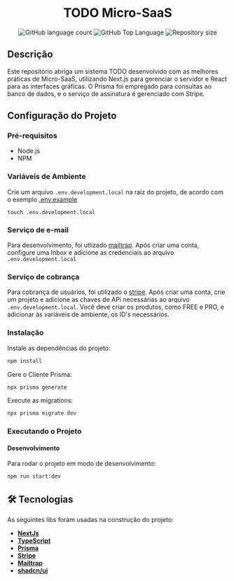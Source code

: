 <h1 align="center">
  TODO Micro-SaaS
</h1>

<p align="center">
  <img alt="GitHub language count" src="https://img.shields.io/github/languages/count/yagobmoreira/todo-microsaas">
  <img alt="GitHub Top Language" src="https://img.shields.io/github/languages/top/yagobmoreira/todo-microsaas" />
  <img alt="Repository size" src="https://img.shields.io/github/repo-size/yagobmoreira/todo-microsaas">
</p>

## Descrição

Este repositório abriga um sistema TODO desenvolvido com as melhores práticas de Micro-SaaS, utilizando Next.js para gerenciar o servidor e React para as interfaces gráficas. O Prisma foi empregado para consultas ao banco de dados, e o serviço de assinatura é gerenciado com Stripe.

## Configuração do Projeto

### Pré-requisitos

- Node.js
- NPM

### Variáveis de Ambiente

Crie um arquivo `.env.development.local` na raiz do projeto, de acordo com o exemplo [.env.example](/.env.example)

```shell
touch .env.development.local
```

### Serviço de e-mail

Para desenvolvimento, foi utlizado [mailtrap](https://mailtrap.io/). Após criar uma conta, configure uma Inbox e adicione as credenciais ao arquivo `.env.development.local`

### Serviço de cobrança

Para cobrança de usuários, foi utilizado o [stripe](https://stripe.com/). Após criar uma conta, crie um projeto e adicione as chaves de APi necessárias  ao arquivo `.env.development.local`. Você deve criar os produtos, como FREE e PRO, e adicionar às variáveis de ambiente, os ID's necessários.

### Instalação

Instale as dependências do projeto:

```bash
npm install
```

Gere o Cliente Prisma:

```bash
npx prisma generate
```

Execute as migrations:
```bash
npx prisma migrate dev
```

### Executando o Projeto

#### Desenvolvimento

Para rodar o projeto em modo de desenvolvimento:

```bash
npm run start:dev
```

## 🛠 Tecnologias

As seguintes libs foram usadas na construção do projeto:

- **[NextJs](https://nextjs.org/)**
- **[TypeScript](https://www.typescriptlang.org/)**
- **[Prisma](https://www.prisma.io/)**
- **[Stripe](https://stripe.com/)**
- **[Mailtrap](https://mailtrap.io/)**
- **[shadcn/ui](https://ui.shadcn.com/)**